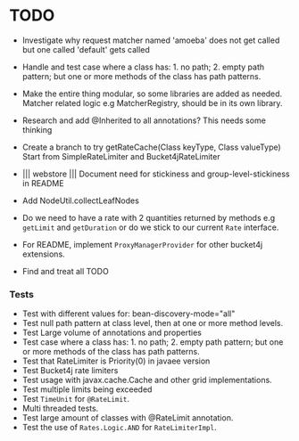 # TODO

- Investigate why request matcher named 'amoeba' does not get called but one called 'default' gets called
  
- Handle and test case where a class has: 1. no path; 2. empty path pattern; but one or more methods of the class has path patterns.

- Make the entire thing modular, so some libraries are added as needed.
  Matcher related logic e.g MatcherRegistry, should be in its own library.
  
- Research and add @Inherited to all annotations? This needs some thinking
  
- Create a branch to try getRateCache(Class keyType, Class valueType)
  Start from SimpleRateLimiter and Bucket4jRateLimiter  

- ||| webstore ||| Document need for stickiness and group-level-stickiness in README
  
- Add NodeUtil.collectLeafNodes
  
- Do we need to have a rate with 2 quantities returned by methods e.g
  `getLimit` and `getDuration` or do we stick to our current `Rate` interface.
  
- For README, implement `ProxyManagerProvider` for other bucket4j extensions.

- Find and treat all TODO

### Tests

- Test with different values for: bean-discovery-mode="all"
- Test null path pattern at class level, then at one or more method levels.
- Test Large volume of annotations and properties
- Test case where a class has: 1. no path; 2. empty path pattern; but one or more methods of the class has path patterns.
- Test that RateLimiter is Priority(0) in javaee version
- Test Bucket4j rate limiters
- Test usage with javax.cache.Cache and other grid implementations.
- Test multiple limits being exceeded
- Test `TimeUnit` for `@RateLimit`.
- Multi threaded tests.
- Test large amount of classes with @RateLimit annotation.
- Test the use of `Rates.Logic.AND` for `RateLimiterImpl`.

